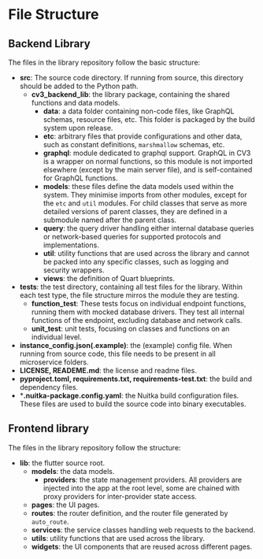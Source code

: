 # File Structure

## Backend Library

The files in the library repository follow the basic structure:

- **src**: The source code directory. If running from source, this directory should be added to the Python path.
  - **cv3_backend_lib**: the library package, containing the shared functions and data models.
    - **data**: a data folder containing non-code files, like GraphQL schemas, resource files, etc. This folder is packaged by the build system upon release.
    - **etc**: arbitrary files that provide configurations and other data, such as constant definitions, `marshmallow` schemas, etc.
    - **graphql**: module dedicated to graphql support. GraphQL in CV3 is a wrapper on normal functions, so this module is not imported elsewhere (except by the main server file), and is self-contained for GraphQL functions.
    - **models**: these files define the data models used within the system. They minimise imports from other modules, except for the `etc` and `util` modules. For child classes that serve as more detailed versions of parent classes, they are defined in a submodule named after the parent class.
    - **query**: the query driver handling either internal database queries or network-based queries for supported protocols and implementations.
    - **util**: utility functions that are used across the library and cannot be packed into any specific classes, such as logging and security wrappers.
    - **views**: the definition of Quart blueprints.
- **tests**: the test directory, containing all test files for the library. Within each test type, the file structure mirros the module they are testing.
  - **function_test**: These tests focus on individual endpoint functions, running them with mocked database drivers. They test all internal functions of the endpoint, excluding database and network calls.
  - **unit_test**: unit tests, focusing on classes and functions on an individual level.
- **instance_config.json(.example)**: the (example) config file. When running from source code, this file needs to be present in all microservice folders.
- **LICENSE, READEME.md**: the license and readme files.
- **pyproject.toml, requirements.txt, requirements-test.txt**: the build and dependency files.
- ***.nuitka-package.config.yaml**: the Nuitka build configuration files. These files are used to build the source code into binary executables.

## Frontend library

The files in the library repository follow the structure:

- **lib**: the flutter source root.
  - **models**: the data models.
    - **providers**: the state management providers. All providers are injected into the app at the root level, some are chained with proxy providers for inter-provider state access.
  - **pages**: the UI pages.
  - **routes**: the router definition, and the router file generated by `auto_route`.
  - **services**: the service classes handling web requests to the backend.
  - **utils**: utility functions that are used across the library.
  - **widgets**: the UI components that are reused across different pages.


<seealso>
    <category ref="related">
        <a href="convention.md"/>
        <a href="system-structure.md"/>
        <a href="data-model.md"/>
    </category>
</seealso>